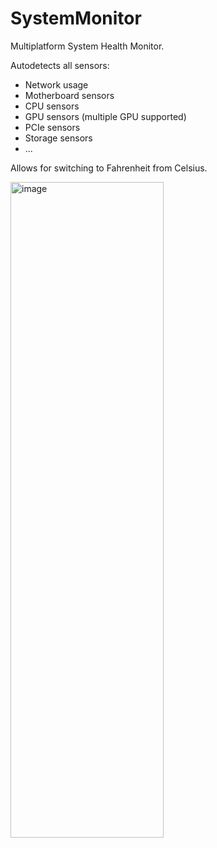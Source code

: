 # SystemMonitor
Multiplatform System Health Monitor.

Autodetects all sensors:

- Network usage
- Motherboard sensors
- CPU sensors
- GPU sensors (multiple GPU supported)
- PCIe sensors
- Storage sensors
- ...

Allows for switching to Fahrenheit from Celsius.

<img width="245" height="1049" alt="image" src="https://github.com/user-attachments/assets/59a09cdc-10cf-4cda-8403-4d4971186554" />

